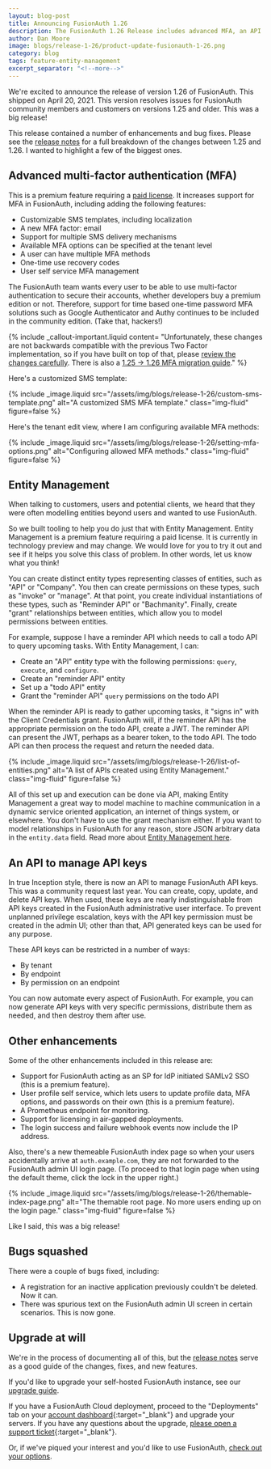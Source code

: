 ```yaml
---
layout: blog-post
title: Announcing FusionAuth 1.26
description: The FusionAuth 1.26 Release includes advanced MFA, an API to manage API keys, entity management preview release and more.
author: Dan Moore
image: blogs/release-1-26/product-update-fusionauth-1-26.png
category: blog
tags: feature-entity-management
excerpt_separator: "<!--more-->"
---
```


We're excited to announce the release of version 1.26 of FusionAuth. This shipped on April 20, 2021. This version resolves issues for FusionAuth community members and customers on versions 1.25 and older. This was a big release!

<!--more-->

This release contained a number of enhancements and bug fixes. Please see the [release notes](/docs/v1/tech/release-notes/#version-1-26-0) for a full breakdown of the changes between 1.25 and 1.26. I wanted to highlight a few of the biggest ones.

## Advanced multi-factor authentication (MFA)

This is a premium feature requiring a [paid license](/pricing/editions/). It increases support for MFA in FusionAuth, including adding the following features:

* Customizable SMS templates, including localization
* A new MFA factor: email 
* Support for multiple SMS delivery mechanisms
* Available MFA options can be specified at the tenant level
* A user can have multiple MFA methods
* One-time use recovery codes
* User self service MFA management

The FusionAuth team wants every user to be able to use multi-factor authentication to secure their accounts, whether developers buy a premium edition or not. Therefore, support for time based one-time password MFA solutions such as Google Authenticator and Authy continues to be included in the community edition. (Take that, hackers!)

{% include _callout-important.liquid content=
"Unfortunately, these changes are not backwards compatible with the previous Two Factor implementation, so if you have built on top of that, please [review the changes carefully](/docs/v1/tech/apis/two-factor/). There is also a [1.25 -> 1.26 MFA migration guide](/docs/v1/tech/guides/multi-factor-authentication/#migration-from-version-1-25-and-earlier)."
%}

Here's a customized SMS template:

{% include _image.liquid src="/assets/img/blogs/release-1-26/custom-sms-template.png" alt="A customized SMS MFA template." class="img-fluid" figure=false %}

Here's the tenant edit view, where I am configuring available MFA methods:

{% include _image.liquid src="/assets/img/blogs/release-1-26/setting-mfa-options.png" alt="Configuring allowed MFA methods." class="img-fluid" figure=false %}

## Entity Management

When talking to customers, users and potential clients, we heard that they were often modelling entities beyond users and wanted to use FusionAuth. 

So we built tooling to help you do just that with Entity Management. Entity Management is a premium feature requiring a paid license. It is currently in technology preview and may change. We would love for you to try it out and see if it helps you solve this class of problem. In other words, let us know what you think!

You can create distinct entity types representing classes of entities, such as "API" or "Company". You then can create permissions on these types, such as "invoke" or "manage". At that point, you create individual instantiations of these types, such as "Reminder API" or "Bachmanity". Finally, create "grant" relationships between entities, which allow you to model permissions between entities.

For example, suppose I have a reminder API which needs to call a todo API to query upcoming tasks. With Entity Management, I can:

* Create an "API" entity type with the following permissions: `query`, `execute`, and `configure`.
* Create an "reminder API" entity
* Set up a "todo API" entity
* Grant the "reminder API" `query` permissions on the todo API

When the reminder API is ready to gather upcoming tasks, it "signs in" with the Client Credentials grant. FusionAuth will, if the reminder API has the appropriate permission on the todo API, create a JWT. The reminder API can present the JWT, perhaps as a bearer token, to the todo API. The todo API can then process the request and return the needed data.

{% include _image.liquid src="/assets/img/blogs/release-1-26/list-of-entities.png" alt="A list of APIs created using Entity Management." class="img-fluid" figure=false %}

All of this set up and execution can be done via API, making Entity Management a great way to model machine to machine communication in a dynamic service oriented application, an internet of things system, or elsewhere. You don't have to use the grant mechanism either. If you want to model relationships in FusionAuth for any reason, store JSON arbitrary data in the `entity.data` field. Read more about [Entity Management here](/docs/v1/tech/core-concepts/entity-management/).

## An API to manage API keys

In true Inception style, there is now an API to manage FusionAuth API keys. This was a community request last year. You can create, copy, update, and delete API keys. When used, these keys are nearly indistinguishable from API keys created in the FusionAuth administrative user interface. To prevent unplanned privilege escalation, keys with the API key permission must be created in the admin UI; other than that, API generated keys can be used for any purpose.

These API keys can be restricted in a number of ways:

* By tenant
* By endpoint
* By permission on an endpoint

You can now automate every aspect of FusionAuth. For example, you can now generate API keys with very specific permissions, distribute them as needed, and then destroy them after use.

## Other enhancements

Some of the other enhancements included in this release are:

* Support for FusionAuth acting as an SP for IdP initiated SAMLv2 SSO (this is a premium feature).
* User profile self service, which lets users to update profile data, MFA options, and passwords on their own (this is a premium feature).
* A Prometheus endpoint for monitoring.
* Support for licensing in air-gapped deployments.
* The login success and failure webhook events now include the IP address.

Also, there's a new themeable FusionAuth index page so when your users accidentally arrive at `auth.example.com`, they are not forwarded to the FusionAuth admin UI login page. (To proceed to that login page when using the default theme, click the lock in the upper right.)

{% include _image.liquid src="/assets/img/blogs/release-1-26/themable-index-page.png" alt="The themable root page. No more users ending up on the login page." class="img-fluid" figure=false %}

Like I said, this was a big release!

## Bugs squashed

There were a couple of bugs fixed, including:

* A registration for an inactive application previously couldn't be deleted. Now it can.
* There was spurious text on the FusionAuth admin UI screen in certain scenarios. This is now gone.

## Upgrade at will

We're in the process of documenting all of this, but the [release notes](/docs/v1/tech/release-notes/#version-1-26-0) serve as a good guide of the changes, fixes, and new features.

If you'd like to upgrade your self-hosted FusionAuth instance, see our [upgrade guide](/docs/v1/tech/installation-guide/upgrade/). 

If you have a FusionAuth Cloud deployment, proceed to the "Deployments" tab on your [account dashboard](https://account.fusionauth.io/account/deployment/){:target="_blank"} and upgrade your servers. If you have any questions about the upgrade, [please open a support ticket](https://account.fusionauth.io/account/support/){:target="_blank"}.

Or, if we've piqued your interest and you'd like to use FusionAuth, [check out your options](/pricing/).
